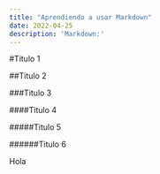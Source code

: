 ```yaml
---
title: "Aprendiendo a usar Markdown"
date: 2022-04-25
description: 'Markdown:'
---
```




#Titulo 1

##Titulo 2

###Titulo 3

####Titulo 4

#####Titulo 5

######Titulo 6

Hola

